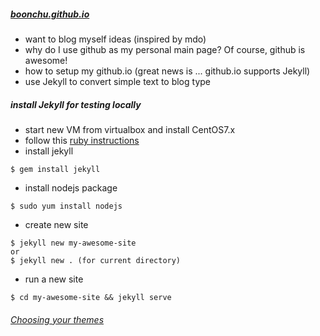 ##### [boonchu.github.io](http://boonchu.github.io/)

* want to blog myself ideas (inspired by mdo)
* why do I use github as my personal main page? Of course, github is awesome!
* how to setup my github.io (great news is ... github.io supports Jekyll)
* use Jekyll to convert simple text to blog type

##### install Jekyll for testing locally
* start new VM from virtualbox and install CentOS7.x
* follow this [ruby instructions](https://github.com/boonchu/rubylab)
* install jekyll
```
$ gem install jekyll
```
* install nodejs package
```
$ sudo yum install nodejs 
```
* create new site
```
$ jekyll new my-awesome-site
or
$ jekyll new . (for current directory)
```
* run a new site
```
$ cd my-awesome-site && jekyll serve
```

###### [Choosing your themes](https://github.com/jekyll/jekyll/wiki/Themes)
